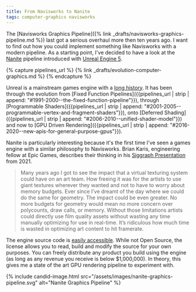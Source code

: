 ```yaml
---
title: From Navisworks to Nanite
tags: computer-graphics navisworks
---
```


The [Navisworks Graphics Pipeline]({% link _drafts/navisworks-graphics-pipeline.md %}) last got a serious overhaul more then ten years ago. I want to find out how you could implement something like Navisworks with a modern pipeline. As a starting point, I've decided to have a look at the [Nanite](https://docs.unrealengine.com/5.1/en-US/nanite-virtualized-geometry-in-unreal-engine/) pipeline introduced with [Unreal Engine 5](https://docs.unrealengine.com/5.1/en-US/).

{% capture pipelines_url %}
{% link _drafts/evolution-computer-graphics.md  %}
{% endcapture %}

Unreal is a mainstream games engine with a [long history](https://en.wikipedia.org/wiki/Unreal_Engine). It has been through the evolution from [Fixed Function Pipelines]({{pipelines_url | strip | append: "#1991-2000--the-fixed-function-pipeline"}}), through [Programmable Shaders]({{pipelines_url | strip | append: "#2001-2005--programmable-vertex-and-fragment-shaders"}}), onto [Deferred Shading]({{pipelines_url | strip | append: "#2006-2010--unified-shader-model"}}) and now to [GPU Driven Rendering]({{pipelines_url | strip | append: "#2016-2020--new-apis-for-general-purpose-gpus"}}). 

Nanite is particularly interesting because it's the first time I've seen a games engine with a similar philosophy to Navisworks. Brian Karis, engineering fellow at Epic Games, describes their thinking in his [Siggraph Presentation](https://advances.realtimerendering.com/s2021/Karis_Nanite_SIGGRAPH_Advances_2021_final.pdf) from 2021. 

> Many years ago I got to see the impact that a virtual texturing system could have on an art team.
> How freeing it was for the artists to use giant textures wherever they wanted and not to have to worry about memory budgets.
> Ever since I’ve dreamt of the day where we could do the same for geometry.
> The impact could be even greater.
> No more budgets for geometry would mean no more concern over polycounts, draw calls, or memory.
> Without those limitations artists could directly use film quality assets without wasting any time manually optimizing for use in real-time.
> It’s ridiculous how much time is wasted in optimizing art content to hit framerate.

The engine source code is [easily accessible](https://www.unrealengine.com/en-US/ue-on-github). While not Open Source, the license allows you to read, build and modify the source for your own purposes. You can freely distribute any product you build using the engine (as long as any revenue you receive is below $1,000,000). In theory, this gives me a state of the art GPU rendering pipeline to experiment with.  

{% include candid-image.html src="/assets/images/nanite-graphics-pipeline.svg" alt="Nanite Graphics Pipeline" %}